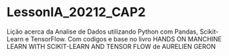 # LessonIA_20212_CAP2
Lição acerca da Analise de Dados utilizando Python com Pandas, Scikit-Learn e TensorFlow.
Com codigos e base no livro HANDS ON MANCHINE LEARN WITH SCIKIT-LEARN AND TENSOR FLOW de AURELIEN GERON
